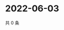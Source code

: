 # 2022-06-03

共 0 条

<!-- BEGIN WEIBO -->
<!-- 最后更新时间 Fri Jun 03 2022 07:01:22 GMT+0800 (China Standard Time) -->

<!-- END WEIBO -->
